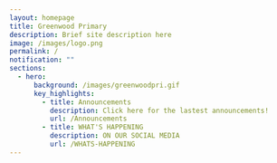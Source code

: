 ```yaml
---
layout: homepage
title: Greenwood Primary
description: Brief site description here
image: /images/logo.png
permalink: /
notification: ""
sections:
  - hero:
      background: /images/greenwoodpri.gif
      key_highlights:
        - title: Announcements
          description: Click here for the lastest announcements!
          url: /Announcements
        - title: WHAT'S HAPPENING
          description: ON OUR SOCIAL MEDIA
          url: /WHATS-HAPPENING
---
```

